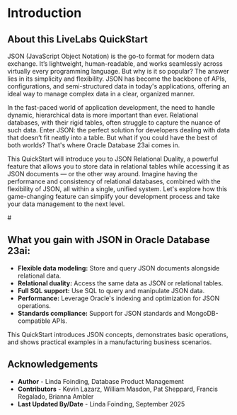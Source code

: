 # Introduction

## About this LiveLabs QuickStart

JSON (JavaScript Object Notation) is the go-to format for modern data exchange. It’s lightweight, human-readable, and works seamlessly across virtually every programming language. But why is it so popular? The answer lies in its simplicity and flexibility. JSON has become the backbone of APIs, configurations, and semi-structured data in today's applications, offering an ideal way to manage complex data in a clear, organized manner.

In the fast-paced world of application development, the need to handle dynamic, hierarchical data is more important than ever. Relational databases, with their rigid tables, often struggle to capture the nuance of such data. Enter JSON: the perfect solution for developers dealing with data that doesn’t fit neatly into a table. But what if you could have the best of both worlds? That's where Oracle Database 23ai comes in.

This QuickStart will introduce you to JSON Relational Duality, a powerful feature that allows you to store data in relational tables while accessing it as JSON documents — or the other way around. Imagine having the performance and consistency of relational databases, combined with the flexibility of JSON, all within a single, unified system. Let's explore how this game-changing feature can simplify your development process and take your data management to the next level.

#[](youtube:REPLACE_WITH_VIDEO_ID)

## What you gain with JSON in Oracle Database 23ai:

- **Flexible data modeling:** Store and query JSON documents alongside relational data.
- **Relational duality:** Access the same data as JSON or relational tables.
- **Full SQL support:** Use SQL to query and manipulate JSON data.
- **Performance:** Leverage Oracle's indexing and optimization for JSON operations.
- **Standards compliance:** Support for JSON standards and MongoDB-compatible APIs.

This QuickStart introduces JSON concepts, demonstrates basic operations, and shows practical examples in a manufacturing business scenarios.

## Acknowledgements
* **Author** - Linda Foinding, Database Product Management
* **Contributors** - Kevin Lazarz, William Masdon, Pat Sheppard, Francis Regalado, Brianna Ambler
* **Last Updated By/Date** - Linda Foinding, September 2025